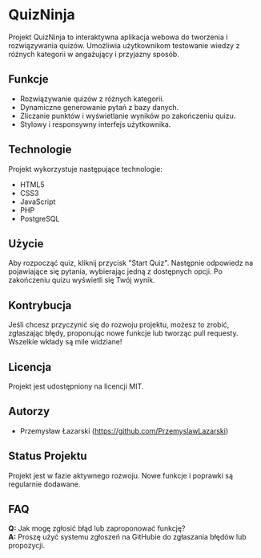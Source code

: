 # QuizNinja

Projekt QuizNinja to interaktywna aplikacja webowa do tworzenia i rozwiązywania quizów. Umożliwia użytkownikom testowanie wiedzy z różnych kategorii w angażujący i przyjazny sposób.

## Funkcje

- Rozwiązywanie quizów z różnych kategorii.
- Dynamiczne generowanie pytań z bazy danych.
- Zliczanie punktów i wyświetlanie wyników po zakończeniu quizu.
- Stylowy i responsywny interfejs użytkownika.

## Technologie

Projekt wykorzystuje następujące technologie:
- HTML5
- CSS3
- JavaScript
- PHP
- PostgreSQL

## Użycie

Aby rozpocząć quiz, kliknij przycisk "Start Quiz". Następnie odpowiedz na pojawiające się pytania, wybierając jedną z dostępnych opcji. Po zakończeniu quizu wyświetli się Twój wynik.

## Kontrybucja

Jeśli chcesz przyczynić się do rozwoju projektu, możesz to zrobić, zgłaszając błędy, proponując nowe funkcje lub tworząc pull requesty. Wszelkie wkłady są mile widziane!

## Licencja

Projekt jest udostępniony na licencji MIT.

## Autorzy

- Przemysław Łazarski (https://github.com/PrzemyslawLazarski)

## Status Projektu

Projekt jest w fazie aktywnego rozwoju. Nowe funkcje i poprawki są regularnie dodawane.

## FAQ

**Q:** Jak mogę zgłosić błąd lub zaproponować funkcję?  
**A:** Proszę użyć systemu zgłoszeń na GitHubie do zgłaszania błędów lub propozycji.

